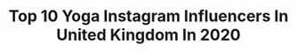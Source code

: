 ---
title: Top 10 Yoga Instagram Influencers In United Kingdom In 2020
description: >-
  Find top yoga Instagram influencers in United Kingdom in 2020. Most popular hashtags: #yogainspiration #yoga #yogi #yogaphotography.
platform: Instagram
profiles:
  - username: "odettecampbellx"
    fullname: >-
      𝐎 𝐃 𝐄 𝐓 𝐓 𝐄†☾﹋﹌
    location: "United Kingdom"
    followers: 28325
    engagement: 403
    commentsToLikes: 0.091929
    id: ck14jk4nukrk40i19quf379fm
    verified: false
    hashtags: "#goodtimes, #thebest"
  - username: "celestpereirayoga"
    fullname: >-
      Yoga Teacher - Celest
    location: "United Kingdom"
    followers: 61846
    engagement: 375
    commentsToLikes: 0.102124
    id: ck15pm247yk0i0i19ztme619q
    verified: false
    hashtags: "#liveformore, #runner, #running"
  - username: "allaboutnori"
    fullname: >-
      Nori Olivia
    location: "United Kingdom"
    followers: 51435
    engagement: 543
    commentsToLikes: 0.034011
    id: ck0vyis9h47cs0i19o83o8ggm
    verified: false
    hashtags: "#swipe, #iciwambassad, #ruddingparkspa, #elladirocco"
  - username: "miki_ferris"
    fullname: >-
      C O A C H    M  I  K  I
    location: "United Kingdom"
    followers: 18348
    engagement: 393
    commentsToLikes: 0.287593
    id: ck8t9mbx1olw90j78o48p0dq4
    verified: false
    hashtags: "#connected, #positivevibes, #theonlywayisthrough, #underarmour"
  - username: "stelasulzdorf"
    fullname: >-
      Stela Sulzdorf
    location: "United Kingdom"
    followers: 50806
    engagement: 262
    commentsToLikes: 0.407138
    id: ck5btbf66fnzx0i117ys363ax
    verified: false
    hashtags: "#internationalwomensday, #igyoga, #onziegear, #myyogalife"
  - username: "tomwilsonleonard"
    fullname: >-
      Tom Wilson-Leonard
    location: "United Kingdom"
    followers: 40087
    engagement: 197
    commentsToLikes: 0.057379
    id: ck5hk7kwshxh30i110wlle82w
    verified: false
    hashtags: "#ayurveda, #photoshop, #recovery, #sleepyhead"
  - username: "travelwithtereza"
    fullname: >-
      TEREZA | Travel blogger
    location: "United Kingdom"
    followers: 33225
    engagement: 138
    commentsToLikes: 0.272965
    id: ck0w6dubb840d0i19y671l1dm
    verified: false
    hashtags: "#roamtheworld, #amalficoastitaly, #americanstyle, #plantbasedpower"
  - username: "sallyfazeli"
    fullname: >-
      Lifestyle & Wellness
    location: "United Kingdom"
    followers: 50399
    engagement: 134
    commentsToLikes: 0.094807
    id: ck0w30oa5r1fg0i196vnn0sgv
    verified: false
    hashtags: "#mybootique, #popsayourlife, #thomassaboxsilvertree, #activia"
  - username: "gabriellepollock"
    fullname: >-
      Gabrielle Savannah 🇿🇦
    location: "United Kingdom"
    followers: 23285
    engagement: 210
    commentsToLikes: 0.126385
    id: ck8svvrbrcvlx0j78czrzoclq
    verified: false
    hashtags: "#stayhome, #thisnight, #engagementpartyoutfit, #kenton"
  - username: "tiffany_soi"
    fullname: >-
      Tiffany Soi | Limitless Living
    location: "United Kingdom"
    followers: 29608
    engagement: 387
    commentsToLikes: 0.025866
    id: ck8syqw5wlnvl0j78z0lmv4vq
    verified: false
    hashtags: "#nbc, #kindnessmatters, #youarelimitless, #yogaeverywhere"
---